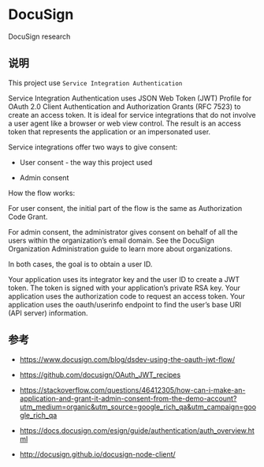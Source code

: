 # DocuSign

DocuSign research

## 说明

This project use `Service Integration Authentication`

Service Integration Authentication uses JSON Web Token (JWT) Profile for OAuth 2.0 Client Authentication and Authorization Grants (RFC 7523) to create an access token. It is ideal for service integrations that do not involve a user agent like a browser or web view control. The result is an access token that represents the application or an impersonated user.

Service integrations offer two ways to give consent:

* User consent - the way this project used

* Admin consent

How the flow works:

For user consent, the initial part of the flow is the same as Authorization Code Grant.

For admin consent, the administrator gives consent on behalf of all the users within the organization’s email domain. See the DocuSign Organization Administration guide to learn more about organizations.

In both cases, the goal is to obtain a user ID.

Your application uses its integrator key and the user ID to create a JWT token. The token is signed with your application’s private RSA key.
Your application uses the authorization code to request an access token.
Your application uses the oauth/userinfo endpoint to find the user’s base URI (API server) information.

## 参考

* https://www.docusign.com/blog/dsdev-using-the-oauth-jwt-flow/

* https://github.com/docusign/OAuth_JWT_recipes

* https://stackoverflow.com/questions/46412305/how-can-i-make-an-application-and-grant-it-admin-consent-from-the-demo-account?utm_medium=organic&utm_source=google_rich_qa&utm_campaign=google_rich_qa

* https://docs.docusign.com/esign/guide/authentication/auth_overview.html

* http://docusign.github.io/docusign-node-client/
